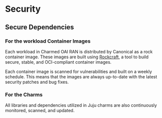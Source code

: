 # Security

## Secure Dependencies

### For the workload Container Images

Each workload in Charmed OAI RAN is distributed by Canonical as a rock container image. These images are built using [Rockcraft]( https://documentation.ubuntu.com/rockcraft/en/latest/), a tool to build secure, stable, and OCI-compliant container images.

Each container image is scanned for vulnerabilities and built on a weekly schedule. This means that the images are always up-to-date with the latest security patches and bug fixes.

### For the Charms

All libraries and dependencies utilized in Juju charms are also continuously monitored, scanned, and updated.
